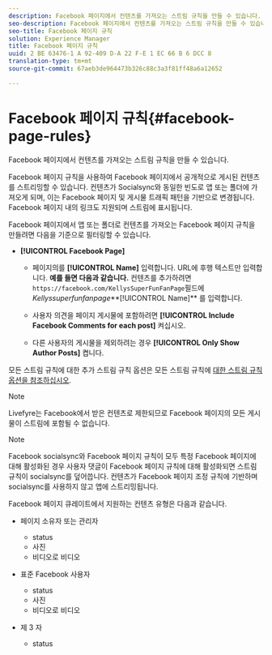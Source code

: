 ```yaml
---
description: Facebook 페이지에서 컨텐츠를 가져오는 스트림 규칙을 만들 수 있습니다.
seo-description: Facebook 페이지에서 컨텐츠를 가져오는 스트림 규칙을 만들 수 있습니다.
seo-title: Facebook 페이지 규칙
solution: Experience Manager
title: Facebook 페이지 규칙
uuid: 2 BE 63476-1 A 92-409 D-A 22 F-E 1 EC 66 B 6 DCC 8
translation-type: tm+mt
source-git-commit: 67aeb3de964473b326c88c3a3f81ff48a6a12652

---
```



# Facebook 페이지 규칙{#facebook-page-rules}

Facebook 페이지에서 컨텐츠를 가져오는 스트림 규칙을 만들 수 있습니다.

Facebook 페이지 규칙을 사용하여 Facebook 페이지에서 공개적으로 게시된 컨텐츠를 스트리밍할 수 있습니다. 컨텐츠가 Socialsync와 동일한 빈도로 앱 또는 폴더에 가져오게 되며, 이는 Facebook 페이지 및 게시물 트래픽 패턴을 기반으로 변경됩니다. Facebook 페이지 내의 링크도 지원되며 스트림에 표시됩니다.

Facebook 페이지에서 앱 또는 폴더로 컨텐츠를 가져오는 Facebook 페이지 규칙을 만들려면 다음을 기준으로 필터링할 수 있습니다.

* **[!UICONTROL Facebook Page]**

   * 페이지의를 **[!UICONTROL Name]** 입력합니다. URL에 후행 텍스트만 입력합니다. **예를 들면 다음과 같습니다.** 컨텐츠를 추가하려면 `https://facebook.com/KellysSuperFunFanPage`필드에 *Kellyssuperfunfanpage***[!UICONTROL Name]** 를 입력합니다.

   * 사용자 의견을 페이지 게시물에 포함하려면 **[!UICONTROL Include Facebook Comments for each post]** 켜십시오.
   * 다른 사용자의 게시물을 제외하려는 경우 **[!UICONTROL Only Show Author Posts]** 켭니다.

모든 스트림 규칙에 대한 추가 스트림 규칙 옵션은 모든 스트림 규칙에 [대한 스트림 규칙 옵션을 참조하십시오](../c-streams/c-stream-rule-options-for-all-stream-rules.md#c_stream_rule_options_for_all_stream_rules).

>[!NOTE]
>
>Livefyre는 Facebook에서 받은 컨텐츠로 제한되므로 Facebook 페이지의 모든 게시물이 스트림에 포함될 수 없습니다.

>[!NOTE]
>
>Facebook socialsync와 Facebook 페이지 규칙이 모두 특정 Facebook 페이지에 대해 활성화된 경우 사용자 댓글이 Facebook 페이지 규칙에 대해 활성화되면 스트림 규칙이 socialsync를 덮어씁니다. 컨텐츠가 Facebook 페이지 조정 규칙에 기반하며 socialsync를 사용하지 않고 앱에 스트리밍됩니다.

Facebook 페이지 큐레이트에서 지원하는 컨텐츠 유형은 다음과 같습니다.

* 페이지 소유자 또는 관리자

   * status
   * 사진
   * 비디오로 비디오

* 표준 Facebook 사용자

   * status
   * 사진
   * 비디오로 비디오

* 제 3 자

   * status

